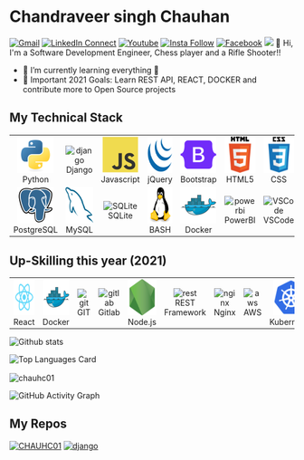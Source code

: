 # Chandraveer singh Chauhan
[![Gmail](https://img.shields.io/badge/%20-Send%20Mail-black?color=14171A&labelColor=ef5350&logo=gmail&logoColor=ffffff)](mailto:chandraveersingh.chauhan@gmail.com)
[![LinkedIn Connect](https://img.shields.io/badge/%20-Connect-black?color=14171A&labelColor=212121&logo=linkedin&logoColor=ffffff)](https://www.linkedin.com/in/chandraveersinghchauhan/)
[![Youtube](https://img.shields.io/badge/%20-Youtube-black?color=14171A&labelColor=ef5350&logo=youtube&logoColor=ffffff)](https://www.youtube.com/channel/UC9TyafXZPd5Z8pgEgjmqZNw)
[![Insta Follow](https://img.shields.io/badge/%20-Follow-black?color=14171A&labelColor=d81b60&logo=instagram&logoColor=ffffff)](https://www.instagram.com/cv_singh7/)
[![Facebook](https://img.shields.io/badge/%20-Add-black?color=14171A&labelColor=d81b60&logo=facebook&logoColor=ffffff)](https://www.facebook.com/chandraveer/)
<a href="https://github.com/antonkomarev/github-profile-views-counter"><img src="https://komarev.com/ghpvc/?username=chauhc01"></a>
:wave: Hi, I'm a Software Development Engineer, Chess player and a Rifle Shooter!!
- 🌱 I’m currently learning everything 🤣
- 🥅 Important 2021 Goals: Learn REST API, REACT, DOCKER and contribute more to Open Source projects

<h2>My Technical Stack</h2>
<table>
  <tr>
    <td align="center">
      <img alt="python" height=64px src="https://raw.githubusercontent.com/devicons/devicon/master/icons/python/python-original.svg">
      <br>Python
    </td>
    <td align="center">
      <img alt="django" height=64px src="https://cdn.worldvectorlogo.com/logos/django.svg">
      <br>Django
    </td>
    <td align="center">
      <img alt="javascript" height=64px src="https://raw.githubusercontent.com/devicons/devicon/master/icons/javascript/javascript-original.svg">
      <br>Javascript
    </td>
    <td align="center">
      <img alt="jquery" height=64px src="https://raw.githubusercontent.com/devicons/devicon/master/icons/jquery/jquery-original.svg">
      <br>jQuery
    </td>
    <td align="center">
      <img alt="bootstrap" height=64px src="https://raw.githubusercontent.com/devicons/devicon/master/icons/bootstrap/bootstrap-plain.svg">
      <br>Bootstrap
    </td>
    <td align="center">
      <img alt="html" height=64px src="https://raw.githubusercontent.com/github/explore/80688e429a7d4ef2fca1e82350fe8e3517d3494d/topics/html/html.png">
      <br>HTML5
    </td>
    <td align="center">
      <img alt="css" height=64px src="https://raw.githubusercontent.com/github/explore/80688e429a7d4ef2fca1e82350fe8e3517d3494d/topics/css/css.png">
      <br>CSS
    </td>
  </tr>
  <tr>
    <td align="center">
      <img alt="postgresql" height=64px src="https://raw.githubusercontent.com/devicons/devicon/master/icons/postgresql/postgresql-original.svg">
      <br>PostgreSQL
    </td>
    <td align="center">
      <img alt="mysql" height=64px src="https://raw.githubusercontent.com/devicons/devicon/master/icons/mysql/mysql-original.svg">
      <br>MySQL
    </td>
    <td align="center">
      <img alt="SQLite" height=64px src="https://upload.wikimedia.org/wikipedia/commons/3/38/SQLite370.svg">
      <br>SQLite
    </td>
    <td align="center">
      <img alt="bash" height=64px src="https://raw.githubusercontent.com/devicons/devicon/master/icons/linux/linux-original.svg">
      <br>BASH
    </td>
    <td align="center">
      <img alt="docker" height=64px src="https://raw.githubusercontent.com/devicons/devicon/master/icons/docker/docker-original.svg">
      <br>Docker
    </td>
    <td align="center">
      <img alt="powerbi" height=64px src="https://upload.wikimedia.org/wikipedia/commons/c/c9/Power_bi_logo_black.svg">
      <br>PowerBI
    </td>
    <td align="center">
      <img alt="VSCode" height=64px src="https://upload.wikimedia.org/wikipedia/commons/9/9a/Visual_Studio_Code_1.35_icon.svg">
      <br>VSCode
    </td>
  </tr>
</table>
<h2>Up-Skilling this year (2021)</h2>
<table>
  <tr>
    <td align="center">
      <img alt="react" height=64px src="https://raw.githubusercontent.com/github/explore/80688e429a7d4ef2fca1e82350fe8e3517d3494d/topics/react/react.png">
      <br>React
    </td>
    <td align="center">
      <img alt="docker" height=64px src="https://raw.githubusercontent.com/devicons/devicon/master/icons/docker/docker-original.svg">
      <br>Docker
    </td>
    <td align="center">
      <img alt="git" height=64px src="https://cdn.worldvectorlogo.com/logos/git.svg">
      <br>GIT
    </td>
    <td align="center">
      <img alt="gitlab" height=64px src="https://cdn.worldvectorlogo.com/logos/gitlab.svg">
      <br>Gitlab
    </td>
    <td align="center">
      <img alt="node" height=64px src="https://raw.githubusercontent.com/github/explore/80688e429a7d4ef2fca1e82350fe8e3517d3494d/topics/nodejs/nodejs.png">
      <br>Node.js
    </td>
    <td align="center">
      <img alt="rest" height=64px src="https://cdn.worldvectorlogo.com/logos/rest.svg">
      <br>REST Framework
    </td>
    <td align="center">
      <img alt="nginx" height=64px src="https://cdn.worldvectorlogo.com/logos/nginx-1.svg">
      <br>Nginx
    </td>
    <td align="center">
      <img alt="aws" height=64px src="https://cdn.worldvectorlogo.com/logos/aws-logo.svg">
      <br>AWS
    </td>
    <td align="center">
      <img alt="kubernetes" height=64px src="https://raw.githubusercontent.com/github/explore/80688e429a7d4ef2fca1e82350fe8e3517d3494d/topics/kubernetes/kubernetes.png">
      <br>Kubernetes
    </td>
  </tr>
</table>

![Github stats](https://github-readme-stats.vercel.app/api?username=chauhc01&theme=highcontrast&show_icons=true&count_private=true)

![Top Languages Card](https://github-readme-stats.vercel.app/api/top-langs/?username=chauhc01&layout=compact)

<img style="width: 50%;" align="center" src="https://github-readme-streak-stats.herokuapp.com/?user=chauhc01" alt="chauhc01" />

![GitHub Activity Graph](https://activity-graph.herokuapp.com/graph?username=chauhc01)  

## My Repos
[![CHAUHC01](https://github-readme-stats.vercel.app/api/pin/?username=chauhc01&repo=CHAUHC01&show_owner=true)](https://github.com/CHAUHC01/CHAUHC01)
[![django](https://github-readme-stats.vercel.app/api/pin/?username=chauhc01&repo=django&show_owner=true)](https://github.com/CHAUHC01/django)
